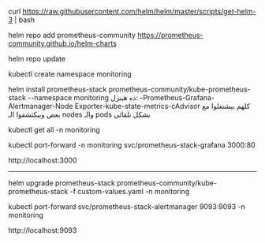curl https://raw.githubusercontent.com/helm/helm/master/scripts/get-helm-3 | bash


helm repo add prometheus-community https://prometheus-community.github.io/helm-charts


helm repo update


kubectl create namespace monitoring


helm install prometheus-stack prometheus-community/kube-prometheus-stack --namespace monitoring
ده هينزل: -Prometheus-Grafana-Alertmanager-Node Exporter-kube-state-metrics-cAdvisor كلهم بيشتغلوا مع بعض وبيكتشفوا الـ nodes والـ pods بشكل تلقائي


kubectl get all -n monitoring


kubectl port-forward -n monitoring svc/prometheus-stack-grafana 3000:80



http://localhost:3000




------------

helm upgrade prometheus-stack prometheus-community/kube-prometheus-stack -f custom-values.yaml -n monitoring



kubectl port-forward svc/prometheus-stack-alertmanager 9093:9093 -n monitoring


http://localhost:9093
